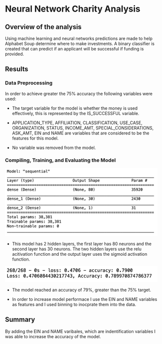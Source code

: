 # Neural Network Charity Analysis

## Overview of the analysis
Using machine learning and neural networks predictions are made to help Alphabet Soup determine where to make investments. A binary classifier is created that can predict if an applicant will be successful if funding is provided.

## Results

### Data Preprocessing

In order to achieve greater the 75% accuracy the following variables were used:

- The target variable for the model is whether the money is used effectively, this is represented by the IS_SUCCESSFUL variable.

- APPLICATION_TYPE, AFFILIATION, CLASSIFICATION, USE_CASE, ORGANIZATION, STATUS, INCOME_AMT, SPECIAL_CONSIDERATIONS, ASK_AMT, EIN and NAME are variables that are considered to be the features for this model.

- No variable was removed from the model.

### Compiling, Training, and Evaluating the Model

![Summary](https://github.com/mdhugge/Neural_Network_Charity_Analysis/blob/main/Images/Summary.png)

- This model has 2 hidden layers, the first layer has 80 neurons and the second layer has 30 neurons. The two hidden layers use the relu acitivation function and the output layer uses the sigmoid activation function. 

![Performance](https://github.com/mdhugge/Neural_Network_Charity_Analysis/blob/main/Images/Performance.png)

- The model reached an accuracy of 79%, greater than the 75% target.

- In order to increase model performace I use the EIN and NAME variables as features and I used binning to inocprate them into the data. 

## Summary

By adding the EIN and NAME varibales, which are indentification variables I was able to increase the accuracy of the model. 




